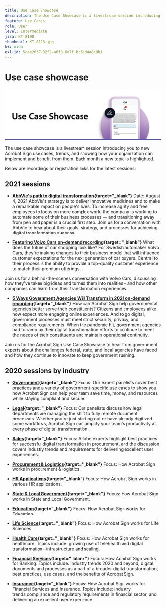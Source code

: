 ```yaml
---
title: Use Case Showcase
description: The Use Case Showcase is a livestream session introducing you to new Acrobat Sign use cases, trends, and showing how your organization can implement and benefit from them
feature: Use Cases
role: User
level: Intermediate
jira: KT-8198
thumbnail: KT-8198.jpg
kt: 8198
exl-id: 5cae2037-02f2-46f0-8d7f-bc5ed4a8c8b1
---
```

# Use case showcase 

![use case banner](../assets/UCSC_Rebrand.png)

The use case showcase is a livestream session introducing you to new Acrobat Sign use cases, trends, and showing how your organization can implement and benefit from them. Each month a new topic is highlighted.

Below are recordings or registration links for the latest sessions:

## 2021 sessions

* **[AbbVie's path to digital transformation](https://use-case-showcase-with-abbvie.joinus.adobeevents.com/){target="_blank"}**
Date: August 4, 2021
AbbVie's strategy is to deliver innovative medicines and to make a remarkable impact on people's lives. To increase agility and free employees to focus on more complex work, the company is working to automate some of their business processes — and transitioning away from pen and paper is a crucial first step. Join us for a conversation with AbbVie to hear about their goals, strategy, and processes for achieving digital transformation success.

* **[Featuring Volvo Cars on-demand recording](https://gateway.on24.com/wcc/eh/2172296/lp/2963219/adobe-sign-use-case-showcase%3A-featuring-volvo-cars/){target="_blank"}**
What does the future of car shopping look like? For Swedish automaker Volvo Cars, they're making changes to their business model that will influence customer expectations for the next generation of car buyers. Central to their process is the ability to provide a top-quality customer experience to match their premium offerings. 

Join us for a behind-the-scenes conversation with Volvo Cars, discussing how they've taken big ideas and turned them into realities - and how other companies can learn from their transformation experiences.

* **[5 Ways Government Agencies Will Transform in 2021 on-demand recording](https://gateway.on24.com/wcc/eh/2172296/lp/2790280/5-ways-government-agencies-will-transform-in-2021-/){target="_blank"}**
How can Acrobat Sign help governmental agencies better serve their constituents? Citizens and employees alike now expect more engaging online experiences. And to go digital, government processes must meet strict security, privacy, and compliance requirements. When the pandemic hit, government agencies had to ramp up their digital transformation efforts to continue to meet the needs of their constituents and maintain operational continuity.

Join us for the Acrobat Sign Use Case Showcase to hear from government experts about the challenges federal, state, and local agencies have faced and how they continue to innovate to keep government running.

## 2020 sessions by industry

* **[Government](https://event.on24.com/wcc/r/2790280/7FFF27458A6834FDF8C73C5149637590?partnerref=EXL){target="_blank"}**
Focus: Our expert panelists cover best practices and a variety of government-specific use cases to show you how Acrobat Sign can help your team save time, money, and resources while staying compliant and secure.

* **[Legal](https://event.on24.com/wcc/r/2634329/292CA0B317E56600A114508CC55376BF?partnerref=EXL){target="_blank"}**
Focus: Our panelists discuss how legal departments are managing the shift to fully remote document processes. Whether you're just starting out or have already digitized some workflows, Acrobat Sign can amplify your team's productivity at every phase of digital transformation.

* **[Sales](https://acrobat.adobe.com/us/en/business/webinars/adobe-sign-use-case-showcase-sales.html){target="_blank"}**
Focus: Adobe experts highlight best practices for successful digital transformation in procurement, and the discussion covers industry trends and requirements for delivering excellent user experiences.

* **[Procurement & Logistics](https://event.on24.com/wcc/r/2514418/278FB6F16C198E2B866CF487AF9514F6){target="_blank"}**
Focus: How Acrobat Sign works in procurement & logistics.

* **[HR Applications](https://event.on24.com/wcc/r/2351937/D9E34A102F309DFCAF0D07D5192BD66D){target="_blank"}**
Focus: How Acrobat Sign works in various HR applications.

* **[State & Local Government](https://event.on24.com/wcc/r/2351937/D9E34A102F309DFCAF0D07D5192BD66D){target="_blank"}**
Focus: How Acrobat Sign works in State and Local Government.

* **[Education](https://event.on24.com/wcc/r/2241711/762243D5EE65DAC44D3AE7BCCD3388A7){target="_blank"}**
Focus: How Acrobat Sign works for Education.

* **[Life Science](https://event.on24.com/wcc/r/2204781/2C266134D08DDE48E17C77746F192AA6){target="_blank"}**
Focus: How Acrobat Sign works for Life Sciences.

* **[Health Care](https://event.on24.com/wcc/r/2202626/1D60C42BD396AE273CB09CF53F1051BE){target="_blank"}**
Focus: How Acrobat Sign works for healthcare. Topics include: growing use of telehealth and digital transformation--infrastructure and scaling.

* **[Financial Services](https://event.on24.com/wcc/r/2177152/40A4315A5D32F21AFB5EB03E25C15992){target="_blank"}**
Focus: How Acrobat Sign works for Banking. Topics include: industry trends 2020 and beyond, digital documents and processes as a part of a broader digital transformation, best practices, use cases, and the benefits of Acrobat Sign.

* **[Insurance](https://event.on24.com/wcc/r/2162717/1449ED610AD3B545004079728D9AE0F6){target="_blank"}**
Focus: How Acrobat Sign works for Financial Services and Insurance. Topics include: industry trends,compliance and regulatory requirements in financial sector, and delivering an excellent user experience.
